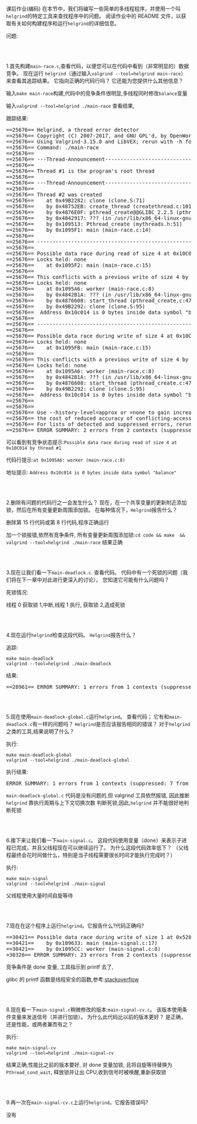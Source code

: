 课后作业(编码)
在本节中，我们将编写一些简单的多线程程序，并使用一个叫`helgrind`的特定工具来查找程序中的问题。
阅读作业中的 README 文件，以获取有关如何构建程序和运行`helgrind`的详细信息。

问题:


<br/>
<br/>

1.首先构建`main-race.c`,查看代码，以便您可以在代码中看到（非常明显的）数据竞争。 
现在运行 `helgrind`（通过输入`valgrind --tool=helgrind main-race`）来查看其追踪结果。 
它指向正确的代码行吗？ 它还能为您提供什么其他信息？

输入`make main-race`构建,代码中的竞争条件很明显,多线程同时修改`balance`变量

输入`valgrind --tool=helgrind ./main-race` 查看结果,

跟踪结果:
<pre>
==25676== Helgrind, a thread error detector
==25676== Copyright (C) 2007-2017, and GNU GPL'd, by OpenWorks LLP et al.
==25676== Using Valgrind-3.15.0 and LibVEX; rerun with -h for copyright info
==25676== Command: ./main-race
==25676== 
==25676== ---Thread-Announcement------------------------------------------
==25676== 
==25676== Thread #1 is the program's root thread
==25676== 
==25676== ---Thread-Announcement------------------------------------------
==25676== 
==25676== Thread #2 was created
==25676==    at 0x49B2282: clone (clone.S:71)
==25676==    by 0x48752EB: create_thread (createthread.c:101)
==25676==    by 0x4876E0F: pthread_create@@GLIBC_2.2.5 (pthread_create.c:817)
==25676==    by 0x4842917: ??? (in /usr/lib/x86_64-linux-gnu/valgrind/vgpreload_helgrind-amd64-linux.so)
==25676==    by 0x109513: Pthread_create (mythreads.h:51)
==25676==    by 0x1095F1: main (main-race.c:14)
==25676== 
==25676== ----------------------------------------------------------------
==25676== 
==25676== Possible data race during read of size 4 at 0x10C014 by thread #1
==25676== Locks held: none
==25676==    at 0x1095F2: main (main-race.c:15)
==25676== 
==25676== This conflicts with a previous write of size 4 by thread #2
==25676== Locks held: none
==25676==    at 0x1095A6: worker (main-race.c:8)
==25676==    by 0x4842B1A: ??? (in /usr/lib/x86_64-linux-gnu/valgrind/vgpreload_helgrind-amd64-linux.so)
==25676==    by 0x4876608: start_thread (pthread_create.c:477)
==25676==    by 0x49B2292: clone (clone.S:95)
==25676==  Address 0x10c014 is 0 bytes inside data symbol "balance"
==25676== 
==25676== ----------------------------------------------------------------
==25676== 
==25676== Possible data race during write of size 4 at 0x10C014 by thread #1
==25676== Locks held: none
==25676==    at 0x1095FB: main (main-race.c:15)
==25676== 
==25676== This conflicts with a previous write of size 4 by thread #2
==25676== Locks held: none
==25676==    at 0x1095A6: worker (main-race.c:8)
==25676==    by 0x4842B1A: ??? (in /usr/lib/x86_64-linux-gnu/valgrind/vgpreload_helgrind-amd64-linux.so)
==25676==    by 0x4876608: start_thread (pthread_create.c:477)
==25676==    by 0x49B2292: clone (clone.S:95)
==25676==  Address 0x10c014 is 0 bytes inside data symbol "balance"
==25676== 
==25676== 
==25676== Use --history-level=approx or =none to gain increased speed, at
==25676== the cost of reduced accuracy of conflicting-access information
==25676== For lists of detected and suppressed errors, rerun with: -s
==25676== ERROR SUMMARY: 2 errors from 2 contexts (suppressed: 0 from 0)
</pre>
可以看到有竞争状态提示:`Possible data race during read of size 4 at 0x10C014 by thread #1`

代码行提示:`at 0x1095A6: worker (main-race.c:8)`

地址提示: `Address 0x10c014 is 0 bytes inside data symbol "balance"`

<br/>
<br/>

2.删除有问题的代码行之一会发生什么？ 现在，在一个共享变量的更新附近添加锁，然后在所有变量更新周围添加锁。 
在每种情况下，`Helgrind`报告什么？

删除第 15 行代码或第 8 行代码,程序正确运行

加一个锁报错,依然有竞争条件,
所有变量更新周围添加锁:`cd code && make  && valgrind --tool=helgrind ./main-race` 结果正确

<br/>
<br/>

3.现在让我们看一下`main-deadlock.c`. 查看代码。 代码中有一个死锁的问题（我们将在下一章中对此进行更深入的讨论）。 您知道它可能有什么问题吗？
 
死锁情况: 

线程 0 获取锁 1,中断,线程 1 执行, 获取锁 2,造成死锁
 

<br/>
<br/>

4.现在运行`helgrind`检查这段代码。 `Helgrind`报告什么？
 
追踪:
```shell script
make main-deadlock 
valgrind --tool=helgrind ./main-deadlock 
```

结果:
<pre>
==28961== ERROR SUMMARY: 1 errors from 1 contexts (suppressed: 7 from 7)
</pre>
   
 
<br/>
<br/>

5.现在使用`main-deadlock-global.c`运行`helgrind`。 查看代码；
它有和`main-deadlock.c`有一样的问题吗？ `Helgrind`是否应该报告相同的错误？ 对于`helgrind`之类的工具,结果说明了什么？
  

执行:
```shell script
make main-deadlock-global
valgrind --tool=helgrind ./main-deadlock-global
```

执行结果:

<pre>
ERROR SUMMARY: 1 errors from 1 contexts (suppressed: 7 from 7)
</pre>

`main-deadlock-global.c` 代码是没有问题的,但 valgrind 工具依然报错, 因此推断 `helgrind` 靠执行周期与上下文切换次数 判断死锁,因此,`helgrind` 并不能很好地判断死锁


<br/>
<br/>

6.接下来让我们看一下`main-signal.c`。 这段代码使用变量（done）来表示子进程已完成，并且父线程现在可以继续运行了。 
为什么这段代码效率低下？ （父线程最终会花时间做什么，特别是当子线程需要很长时间才能执行完成时？）

执行:
```shell script
make main-signal
valgrind --tool=helgrind ./main-signal
```
父线程使用大量时间自旋等待

<br/>
<br/>

7.现在在这个程序上运行`helgrind`。它报告什么?代码正确吗?

<pre>
==30421== Possible data race during write of size 1 at 0x52861A5 by thread #1
==30421==    by 0x109633: main (main-signal.c:17)
==30421==    by 0x1095CC: worker (main-signal.c:8)
=30326== ERROR SUMMARY: 23 errors from 2 contexts (suppressed: 40 from 36)
</pre>

竞争条件是 done 变量, 工具指示到 printf 去了, 

glibc 的 printf 函数是线程安全的函数,参考:[stackoverflow](https://stackoverflow.com/questions/467938/stdout-thread-safe-in-c-on-linux)

<br/>
<br/>

8.现在看一下`main-signal.c`稍微修改的版本:`main-signal-cv.c`。
该版本使用条件变量来发送信号（并进行加锁）。 为什么此代码比以前的版本更好？ 是正确，还是性能，或两者兼而有之？

执行:
```shell script
make main-signal-cv
valgrind --tool=helgrind ./main-signal-cv
```
  
结果正确,性能比之前的版本要好,
对 done 变量加锁, 且将自旋等待替换为 `Pthread_cond_wait`, 释放锁并让出 CPU,收到信号时被唤醒,重新获取锁

<br/>
<br/>

9.再一次在`main-signal-cv.c`上运行`helgrind`。它报告错误吗?

没有
